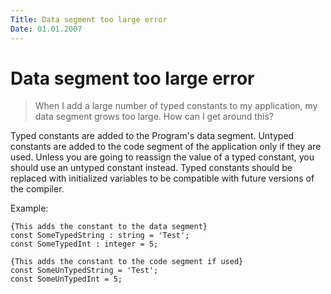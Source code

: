 ```yaml
---
Title: Data segment too large error
Date: 01.01.2007
---
```



Data segment too large error
============================

> When I add a large number of typed constants to my application, my data
> segment grows too large. How can I get around this?

Typed constants are added to the Program\'s data segment. Untyped
constants are added to the code segment of the application only if they
are used. Unless you are going to reassign the value of a typed
constant, you should use an untyped constant instead. Typed constants
should be replaced with initialized variables to be compatible with
future versions of the compiler.

Example:

    {This adds the constant to the data segment}
    const SomeTypedString : string = 'Test';
    const SomeTypedInt : integer = 5;
     
    {This adds the constant to the code segment if used}
    const SomeUnTypedString = 'Test';
    const SomeUnTypedInt = 5;
